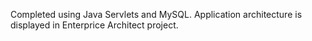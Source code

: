 Completed using Java Servlets and MySQL. Application architecture is displayed in Enterprice Architect project.
